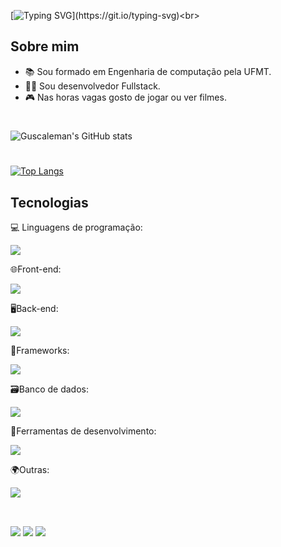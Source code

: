 [![Typing SVG](https://readme-typing-svg.herokuapp.com/?lines=Hello+World,+I´m+Gustavo+Caleman!;I´m+a+Full+Stack+Developer.;Welcome+to+my+GitHub!)](https://git.io/typing-svg)<br>

## Sobre mim
- 📚 Sou formado em Engenharia de computação pela UFMT.
- 👨‍💻 Sou desenvolvedor Fullstack.
- 🎮 Nas horas vagas gosto de jogar ou ver filmes.



# 
 ![Guscaleman's GitHub stats](https://github-readme-stats.vercel.app/api?username=Guscaleman&count_private=true&show_icons=true&theme=dark)
 #
 
 [![Top Langs](https://github-readme-stats.vercel.app/api/top-langs/?username=Guscaleman&theme=dark&layout=compact&v=1)](https://github.com/anuraghazra/github-readme-stats)

## Tecnologias

  <p>
    <p>💻 Linguagens de programação:</p>
   <a href="https://skillicons.dev">
    <img src="https://skillicons.dev/icons?i=js,typescript,python" />
  </a>
</p>

  <p>
    <p>🌐Front-end:</p>
   <a href="https://skillicons.dev">
    <img src="https://skillicons.dev/icons?i=react,styledcomponents,tailwind,sass" />
  </a>
  </p>
    <p>
    <p>🖥️Back-end:</p>
   <a href="https://skillicons.dev">
    <img src="https://skillicons.dev/icons?i=nodejs,prisma,jest" />
  </a>
  </p>
  <p>🧩Frameworks:</p>
   <a href="https://skillicons.dev">
    <img src="https://skillicons.dev/icons?i=express,nestjs,django" />
  </a>
  </p>
      <p>
    <p>🗃️Banco de dados:</p>
   <a href="https://skillicons.dev">
    <img src="https://skillicons.dev/icons?i=mysql,postgresql,mongodb" />
  </a>
  </p>
      <p>
    <p>🧰Ferramentas de desenvolvimento:</p>
   <a href="https://skillicons.dev">
    <img src="https://skillicons.dev/icons?i=vscode,git,figma" />
  </a>
  </p>
      <p>
    <p>🌍Outras:</p>
   <a href="https://skillicons.dev">
    <img src="https://skillicons.dev/icons?i=docker,nginx,vercel" />
  </a>
  </p>

  ##
 
<div> <br>
  <a href="https://instagram.com/guscaleman" target="_blank"><img src="https://img.shields.io/badge/-Instagram-%23E4405F?style=for-the-badge&logo=instagram&logoColor=white" target="_blank"></a>
  <a href = "mailto:gustavocaleman@gmail.com"><img src="https://img.shields.io/badge/-Gmail-%23333?style=for-the-badge&logo=gmail&logoColor=white" target="_blank"></a>
  <a href="https://www.linkedin.com/in/gustavo-caleman-9445b3209/" target="_blank"><img src="https://img.shields.io/badge/-LinkedIn-%230077B5?style=for-the-badge&logo=linkedin&logoColor=white" target="_blank"></a> 
  
</div>
